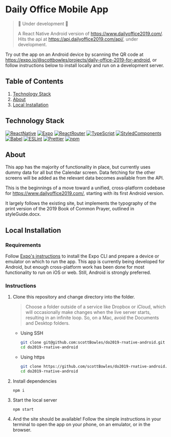 # Daily Office Mobile App

> :construction: Under development :construction:
>
> A React Native Android version of https://www.dailyoffice2019.com/. Hits the api at https://api.dailyoffice2019.com/api/, under development.

Try out the app on an Android device by scanning the QR code at https://expo.io/@scottbowles/projects/daily-office-2019-for-android, or follow instructions below to install locally and run on a development server.

## Table of Contents

1. [Technology Stack](#technology-stack)
1. [About](#about)
1. [Local Installation](#local-installation)

## Technology Stack

[![ReactNative](https://img.shields.io/badge/-React%20Native-61DAFB?logo=react&logoColor=000)](https://reactnative.dev/)
[![Expo](https://img.shields.io/badge/-Expo-000020?logo=Expo&logoColor=fff)](https://expo.io/)
[![ReactRouter](https://img.shields.io/badge/-React%20Router-CA4245?logo=React%20Router&logoColor=fff)](https://reactrouter.com/)
[![TypeScript](https://img.shields.io/badge/-TypeScript-3178C6?logo=TypeScript&logoColor=fff)](https://www.typescriptlang.org/)
[![StyledComponents](https://img.shields.io/badge/-Styled%20Components-DB7093?logo=styled-components&logoColor=362215)](https://styled-components.com/)
[![Babel](https://img.shields.io/badge/-Babel-030301?logo=babel)](https://babeljs.io/)
[![ESLint](https://img.shields.io/badge/-ESLint-4B32C3?logo=eslint)](https://eslint.org/)
[![Prettier](https://img.shields.io/badge/-Prettier-24292e?logo=prettier)](https://prettier.io/)
[![npm](https://img.shields.io/badge/-npm-CB3837?logo=npm)](https://www.npmjs.com/)

## About

This app has the majority of functionality in place, but currently uses dummy data for all but the Calendar screen. Data fetching for the other screens will be added as the relevant data becomes available from the API.

This is the beginnings of a move toward a unified, cross-platform codebase for https://www.dailyoffice2019.com/, starting with its first Android version.

It largely follows the existing site, but implements the typography of the print version of the 2019 Book of Common Prayer, outlined in styleGuide.docx.

## Local Installation

### Requirements

Follow [Expo's instructions](https://docs.expo.io/get-started/installation/) to install the Expo CLI and prepare a device or emulator on which to run the app. This app is currently being developed for Android, but enough cross-platform work has been done for most functionality to run on iOS or web. Still, Android is strongly preferred.

### Instructions

1. Clone this repository and change directory into the folder.

   > Choose a folder outside of a service like Dropbox or iCloud, which will occasionally make changes when the live server starts, resulting in an infinite loop. So, on a Mac, avoid the Documents and Desktop folders.

   - Using SSH

     ```bash
     git clone git@github.com:scottBowles/do2019-rnative-android.git
     cd do2019-rnative-android
     ```

   - Using https

     ```bash
     git clone https://github.com/scottBowles/do2019-rnative-android.git
     cd do2019-rnative-android
     ```

1. Install dependencies

   `npm i`

1. Start the local server

   `npm start`

1. And the site should be available! Follow the simple instructions in your terminal to open the app on your phone, on an emulator, or in the browser.
